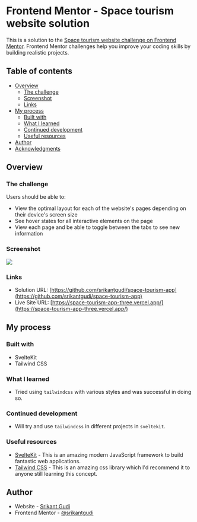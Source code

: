 # Frontend Mentor - Space tourism website solution

This is a solution to the [Space tourism website challenge on Frontend Mentor](https://www.frontendmentor.io/challenges/space-tourism-multipage-website-gRWj1URZ3). Frontend Mentor challenges help you improve your coding skills by building realistic projects. 

## Table of contents

- [Overview](#overview)
  - [The challenge](#the-challenge)
  - [Screenshot](#screenshot)
  - [Links](#links)
- [My process](#my-process)
  - [Built with](#built-with)
  - [What I learned](#what-i-learned)
  - [Continued development](#continued-development)
  - [Useful resources](#useful-resources)
- [Author](#author)
- [Acknowledgments](#acknowledgments)

## Overview

### The challenge

Users should be able to:

- View the optimal layout for each of the website's pages depending on their device's screen size
- See hover states for all interactive elements on the page
- View each page and be able to toggle between the tabs to see new information

### Screenshot

![](./screenshot.jpg)

### Links

- Solution URL: [https://github.com/srikantgudi/space-tourism-app](https://github.com/srikantgudi/space-tourism-app)
- Live Site URL: [https://space-tourism-app-three.vercel.app/](https://space-tourism-app-three.vercel.app/)

## My process

### Built with

- SvelteKit
- Tailwind CSS

### What I learned

- Tried using `tailwindcss` with various styles and was successful in doing so.

### Continued development

- Will try and use `tailwindcss` in different projects in `sveltekit`.

### Useful resources

- [SvelteKit](https://kit.svelte.dev) - This is an amazing modern JavaScript framework to build fantastic web applications.
- [Tailwind CSS](https://tailwindcss.com/docs/installation) - This is an amazing css library which I'd recommend it to anyone still learning this concept.

## Author

- Website - [Srikant Gudi](https://github.com/srikantgudi/)
- Frontend Mentor - [@srikantgudi](https://www.frontendmentor.io/profile/srikantgudi)
